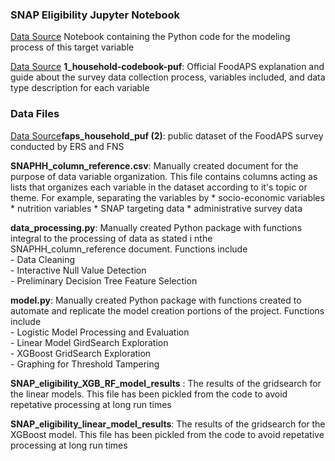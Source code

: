 ### SNAP Eligibility Jupyter Notebook <br>
[Data Source]() Notebook containing the Python code for the modeling process of this target variable

[Data Source]() __1_household-codebook-puf__: Official FoodAPS explanation and guide about the survey data collection process, variables included, and data type description for each variable

### Data Files <br>
[Data Source]()__faps_household_puf (2)__: public dataset of the FoodAPS survey conducted by ERS and FNS

__SNAPHH_column_reference.csv__: Manually created document for the purpose of data variable organization. This file contains columns acting as lists that organizes each variable in the dataset according to it's topic or theme. For example, separating the variables by
    * socio-economic variables
    * nutrition variables
    * SNAP targeting data
    * administrative survey data

__data_processing.py__: Manually created Python package with functions integral to the processing of data as stated i nthe SNAPHH_column_reference document. Functions include<br>
    - Data Cleaning<br>
    - Interactive Null Value Detection<br>
    - Preliminary Decision Tree Feature Selection<br>

__model.py__: Manually created Python package with functions created to automate and replicate the model creation portions of the project. Functions include <br>
    - Logistic Model Processing and Evaluation <br>
    - Linear Model GirdSearch Exploration <br>
    - XGBoost GridSearch Exploration <br>
    - Graphing for Threshold Tampering <br>

__SNAP_eligibility_XGB_RF_model_results__ : The results of the gridsearch for the linear models. This file has been pickled from the code to avoid repetative processing at long run times

__SNAP_eligibility_linear_model_results__: The results of the gridsearch for the XGBoost model. This file has been pickled from the code to avoid repetative processing at long run times
